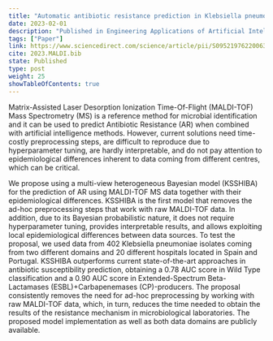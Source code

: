 ```yaml
---
title: "Automatic antibiotic resistance prediction in Klebsiella pneumoniae based on MALDI-TOF mass spectra"
date: 2023-02-01
description: "Published in Engineering Applications of Artificial Intelligence"
tags: ["Paper"]
link: https://www.sciencedirect.com/science/article/pii/S0952197622006340
cite: 2023.MALDI.bib
state: Published 
type: post
weight: 25
showTableOfContents: true
---
```


Matrix-Assisted Laser Desorption Ionization Time-Of-Flight (MALDI-TOF) Mass Spectrometry (MS) is a reference method for microbial identification and it can be used to predict Antibiotic Resistance (AR) when combined with artificial intelligence methods. However, current solutions need time-costly preprocessing steps, are difficult to reproduce due to hyperparameter tuning, are hardly interpretable, and do not pay attention to epidemiological differences inherent to data coming from different centres, which can be critical.

We propose using a multi-view heterogeneous Bayesian model (KSSHIBA) for the prediction of AR using MALDI-TOF MS data together with their epidemiological differences. KSSHIBA is the first model that removes the ad-hoc preprocessing steps that work with raw MALDI-TOF data. In addition, due to its Bayesian probabilistic nature, it does not require hyperparameter tuning, provides interpretable results, and allows exploiting local epidemiological differences between data sources. To test the proposal, we used data from 402 Klebsiella pneumoniae isolates coming from two different domains and 20 different hospitals located in Spain and Portugal. KSSHIBA outperforms current state-of-the-art approaches in antibiotic susceptibility prediction, obtaining a 0.78 AUC score in Wild Type classification and a 0.90 AUC score in Extended-Spectrum Beta-Lactamases (ESBL)+Carbapenemases (CP)-producers. The proposal consistently removes the need for ad-hoc preprocessing by working with raw MALDI-TOF data, which, in turn, reduces the time needed to obtain the results of the resistance mechanism in microbiological laboratories. The proposed model implementation as well as both data domains are publicly available.